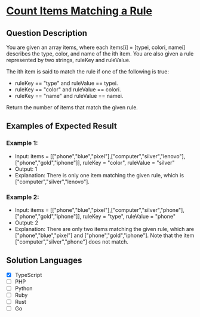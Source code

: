 # [Count Items Matching a Rule](https://leetcode.com/problems/count-items-matching-a-rule/description/)

## Question Description

You are given an array items, where each items[i] = [typei, colori, namei] describes the type, color, and name of the ith item. You are also given a rule represented by two strings, ruleKey and ruleValue.

The ith item is said to match the rule if one of the following is true:

- ruleKey == "type" and ruleValue == typei.
- ruleKey == "color" and ruleValue == colori.
- ruleKey == "name" and ruleValue == namei.

Return the number of items that match the given rule.

## Examples of Expected Result

### Example 1:

- Input: items = [["phone","blue","pixel"],["computer","silver","lenovo"],["phone","gold","iphone"]], ruleKey = "color", ruleValue = "silver"
- Output: 1
- Explanation: There is only one item matching the given rule, which is ["computer","silver","lenovo"].

### Example 2:

- Input: items = [["phone","blue","pixel"],["computer","silver","phone"],["phone","gold","iphone"]], ruleKey = "type", ruleValue = "phone"
- Output: 2
- Explanation: There are only two items matching the given rule, which are ["phone","blue","pixel"] and ["phone","gold","iphone"]. Note that the item ["computer","silver","phone"] does not match.

## Solution Languages

- [x] TypeScript
- [ ] PHP
- [ ] Python
- [ ] Ruby
- [ ] Rust
- [ ] Go
